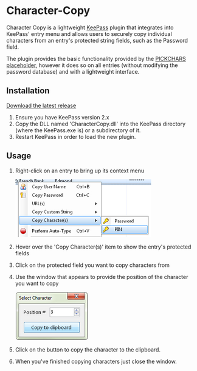 # Character-Copy

Character Copy is a lightweight [KeePass](http://keepass.info/) plugin that integrates into KeePass' entry menu and allows users to securely copy individual characters from an entry's protected string fields, such as the Password field.

The plugin provides the basic functionality provided by the [PICKCHARS placeholder](https://keepass.info/help/base/placeholders.html#pickchars), however it does so on all entries (without modifying the password database) and with a lightweight interface.


## Installation

[Download the latest release](https://github.com/SketchingDev/Character-Copy/releases)

1. Ensure you have KeePass version 2.x
2. Copy the DLL named 'CharacterCopy.dll' into the KeePass directory (where the KeePass.exe is) or a subdirectory of it.
3. Restart KeePass in order to load the new plugin.

## Usage
1. Right-click on an entry to bring up its context menu

    ![](./doc/pin-location.jpg)

2. Hover over the 'Copy Character(s)' item to show the entry's protected fields
3. Click on the protected field you want to copy characters from
4. Use the window that appears to provide the position of the character you want to copy  

    ![](./doc/copy-to-clipboard.jpg)

5. Click on the button to copy the character to the clipboard.
6. When you've finished copying characters just close the window.
